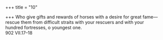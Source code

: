 +++
title = "10"

+++
Who give gifts and rewards of horses with a desire for great fame— rescue them from difficult straits with your rescuers and with your  
hundred fortresses, o youngest one.  
902 VII.17–18  
